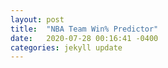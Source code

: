 ```yaml
---
layout: post
title:  "NBA Team Win% Predictor"
date:   2020-07-28 00:16:41 -0400
categories: jekyll update
---
```

